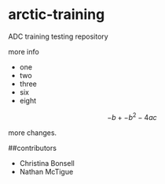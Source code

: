 # arctic-training
ADC training testing repository

more info

* one
* two
* three
* six
* eight

$$-b+-b^2-4ac$$


more changes.


##contributors

- Christina Bonsell
- Nathan McTigue
